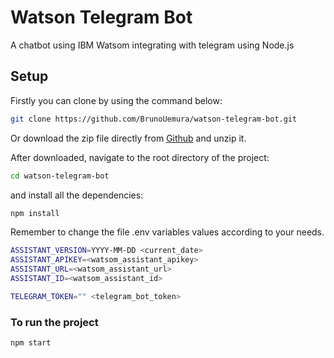 # Watson Telegram Bot
A chatbot using IBM Watsom integrating with telegram using Node.js

## Setup

Firstly you can clone by using the command below:

```bash
git clone https://github.com/BrunoUemura/watson-telegram-bot.git
```

Or download the zip file directly from [Github](https://github.com/BrunoUemura/watson-telegram-bot.git) and unzip it.

After downloaded, navigate to the root directory of the project:
```bash
cd watson-telegram-bot
```

and install all the dependencies:
```bash
npm install
```

Remember to change the file .env variables values according to your needs.
```bash
ASSISTANT_VERSION=YYYY-MM-DD <current_date>
ASSISTANT_APIKEY=<watsom_assistant_apikey>
ASSISTANT_URL=<watsom_assistant_url>
ASSISTANT_ID=<watsom_assistant_id>

TELEGRAM_TOKEN="" <telegram_bot_token>
```
### To run the project
```bash
npm start
```
